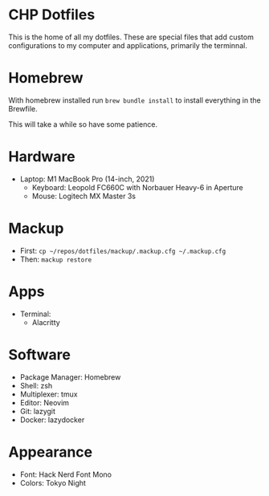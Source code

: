 # CHP Dotfiles

This is the home of all my dotfiles. These are special files that add custom
configurations to my computer and applications, primarily the terminnal.

# Homebrew

With homebrew installed run `brew bundle install` to install everything in the
Brewfile.

This will take a while so have some patience.

# Hardware

- Laptop: M1 MacBook Pro (14-inch, 2021)
  - Keyboard: Leopold FC660C with Norbauer Heavy-6 in Aperture
  - Mouse: Logitech MX Master 3s

# Mackup

- First: `cp ~/repos/dotfiles/mackup/.mackup.cfg ~/.mackup.cfg`
- Then: `mackup restore`

# Apps

- Terminal:
  - Alacritty

# Software

- Package Manager: Homebrew
- Shell: zsh
- Multiplexer: tmux
- Editor: Neovim
- Git: lazygit
- Docker: lazydocker

# Appearance

- Font: Hack Nerd Font Mono
- Colors: Tokyo Night
